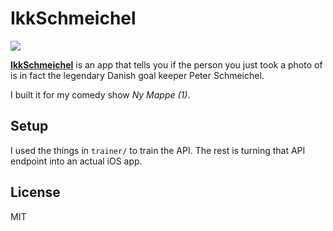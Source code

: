 # IkkSchmeichel

<img src='https://s3.brnbw.com/2017-11-04-13_59_09-LV6Bcynjs1.gif' />

[**IkkSchmeichel**](https://computers.mikkelmalmberg.com/issues/35) is an app that tells you if the person you just took a photo of is in fact the legendary Danish goal keeper Peter Schmeichel.

I built it for my comedy show _Ny Mappe (1)_.

## Setup

I used the things in `trainer/` to train the API. The rest is turning that API endpoint into an actual iOS app.

## License

MIT
